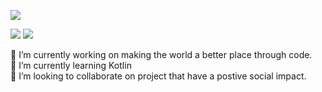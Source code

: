 <img
  src="https://cr-ss-service.azurewebsites.net/api/ScreenShot?widget=summary&username=Sanhacks&badges=2&show-avatar=false&style=--header-bg-color:%23000;--border-radius:10px"
/>

<img
  src="https://cr-ss-service.azurewebsites.net/api/ScreenShot?widget=work-experience&username=SanHacks&max-items=2&logos=true&style=--item-bg-color:%23f00;--item-border-radius:10px"
/>
<img
  src="https://cr-skills-chart-widget.azurewebsites.net/api/api?username=Sanhacks&skills=PHP,PYTHON,Java,Javascript,JSON,Typescript,CSS,HTML,&show-other-skills=true"
/>


🔭 I’m currently working on making the world a better place through code.<br>
🌱 I’m currently learning Kotlin<br>
👯 I’m looking to collaborate on project that have a postive social impact.<br>

